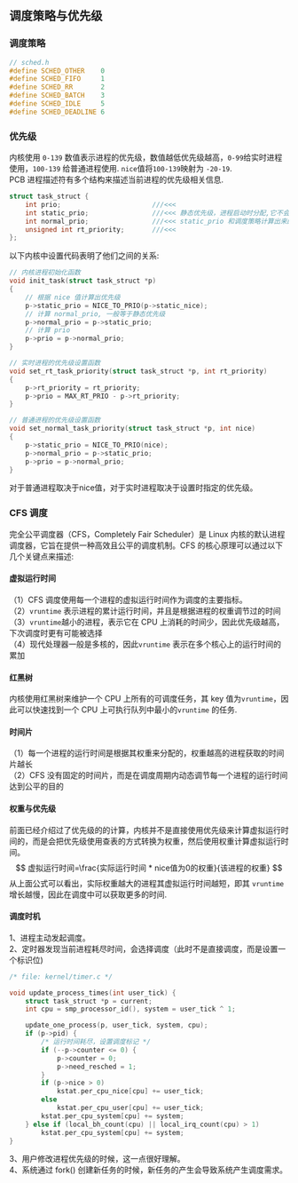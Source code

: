 ## 调度策略与优先级

### 调度策略
```c
// sched.h
#define SCHED_OTHER    0
#define SCHED_FIFO     1
#define SCHED_RR       2
#define SCHED_BATCH    3
#define SCHED_IDLE     5
#define SCHED_DEADLINE 6

```
### 优先级

内核使用 `0-139` 数值表示进程的优先级，数值越低优先级越高，`0-99`给实时进程使用，`100-139` 给普通进程使用. `nice`值将`100-139`映射为
`-20-19`.  
PCB 进程描述符有多个结构来描述当前进程的优先级相关信息.
```c
struct task_struct {
    int prio;                       ///<<< 
    int static_prio;                ///<<< 静态优先级，进程启动时分配,它不会随时间改变，可以修改nice值或者 sched_setscheduler来改变
    int normal_prio;                ///<<< static_prio 和调度策略计算出来的优先级.在创建 进程时会继承父进程的 normal_prio
    unsigned int rt_priority;       ///<<< 
};
```

以下内核中设置代码表明了他们之间的关系:
```c
// 内核进程初始化函数
void init_task(struct task_struct *p)
{
    // 根据 nice 值计算出优先级
    p->static_prio = NICE_TO_PRIO(p->static_nice);
    // 计算 normal_prio, 一般等于静态优先级
    p->normal_prio = p->static_prio;
    // 计算 prio
    p->prio = p->normal_prio;
}

// 实时进程的优先级设置函数
void set_rt_task_priority(struct task_struct *p, int rt_priority)
{
    p->rt_priority = rt_priority;
    p->prio = MAX_RT_PRIO - p->rt_priority;
}

// 普通进程的优先级设置函数
void set_normal_task_priority(struct task_struct *p, int nice)
{
    p->static_prio = NICE_TO_PRIO(nice);
    p->normal_prio = p->static_prio;
    p->prio = p->normal_prio;
}
```
对于普通进程取决于nice值，对于实时进程取决于设置时指定的优先级。

### CFS 调度
完全公平调度器（CFS，Completely Fair Scheduler）是 Linux 内核的默认进程调度器，它旨在提供一种高效且公平的调度机制。CFS 的核心原理可以通过以下几个关键点来描述:

#### 虚拟运行时间
（1）CFS 调度使用每一个进程的虚拟运行时间作为调度的主要指标。  
（2）`vruntime` 表示进程的累计运行时间，并且是根据进程的权重调节过的时间  
（3）`vruntime`越小的进程，表示它在 CPU 上消耗的时间少，因此优先级越高，下次调度时更有可能被选择  
（4）现代处理器一般是多核的，因此`vruntime` 表示在多个核心上的运行时间的累加  

#### 红黑树
内核使用红黑树来维护一个 CPU 上所有的可调度任务，其 key 值为`vruntime`，因此可以快速找到一个 CPU 上可执行队列中最小的`vruntime` 的任务.

#### 时间片
（1）每一个进程的运行时间是根据其权重来分配的，权重越高的进程获取的时间片越长  
（2）CFS 没有固定的时间片，而是在调度周期内动态调节每一个进程的运行时间达到公平的目的  

#### 权重与优先级
前面已经介绍过了优先级的的计算，内核并不是直接使用优先级来计算虚拟运行时间的，而是会把优先级使用查表的方式转换为权重，然后使用权重计算虚拟运行时间。
$$
虚拟运行时间=\frac{实际运行时间 * nice值为0的权重}{该进程的权重}
$$
从上面公式可以看出，实际权重越大的进程其虚拟运行时间越短，即其 `vruntime` 增长越慢，因此在调度中可以获取更多的时间.


#### 调度时机
1、进程主动发起调度。  
2、定时器发现当前进程耗尽时间，会选择调度（此时不是直接调度，而是设置一个标识位)
```c++
/* file: kernel/timer.c */

void update_process_times(int user_tick) {
    struct task_struct *p = current;
    int cpu = smp_processor_id(), system = user_tick ^ 1;

    update_one_process(p, user_tick, system, cpu);
    if (p->pid) {
        /* 运行时间耗尽，设置调度标记 */
        if (--p->counter <= 0) {
            p->counter = 0;
            p->need_resched = 1;
        }
        if (p->nice > 0)
            kstat.per_cpu_nice[cpu] += user_tick;
        else
            kstat.per_cpu_user[cpu] += user_tick;
        kstat.per_cpu_system[cpu] += system;
    } else if (local_bh_count(cpu) || local_irq_count(cpu) > 1)
        kstat.per_cpu_system[cpu] += system;
}
```
3、用户修改进程优先级的时候，这一点很好理解。  
4、系统通过 fork() 创建新任务的时候，新任务的产生会导致系统产生调度需求。  


